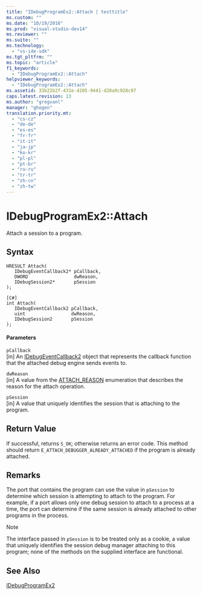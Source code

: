 ```yaml
---
title: "IDebugProgramEx2::Attach | testtitle"
ms.custom: ""
ms.date: "10/19/2016"
ms.prod: "visual-studio-dev14"
ms.reviewer: ""
ms.suite: ""
ms.technology: 
  - "vs-ide-sdk"
ms.tgt_pltfrm: ""
ms.topic: "article"
f1_keywords: 
  - "IDebugProgramEx2::Attach"
helpviewer_keywords: 
  - "IDebugProgramEx2::Attach"
ms.assetid: 33b22b2f-431e-4205-9441-d28a9c928c97
caps.latest.revision: 13
ms.author: "gregvanl"
manager: "ghogen"
translation.priority.mt: 
  - "cs-cz"
  - "de-de"
  - "es-es"
  - "fr-fr"
  - "it-it"
  - "ja-jp"
  - "ko-kr"
  - "pl-pl"
  - "pt-br"
  - "ru-ru"
  - "tr-tr"
  - "zh-cn"
  - "zh-tw"
---
```

# IDebugProgramEx2::Attach
Attach a session to a program.  
  
## Syntax  
  
```cpp#  
HRESULT Attach(   
   IDebugEventCallback2* pCallback,  
   DWORD                 dwReason,  
   IDebugSession2*       pSession  
);  
```  
  
```  
[C#]  
int Attach(   
   IDebugEventCallback2 pCallback,  
   uint                 dwReason,  
   IDebugSession2       pSession  
);  
```  
  
#### Parameters  
 `pCallback`  
 [in] An [IDebugEventCallback2](../extensibility-debugger-reference/idebugeventcallback2.md) object that represents the callback function that the attached debug engine sends events to.  
  
 `dwReason`  
 [in] A value from the [ATTACH_REASON](../extensibility-debugger-reference/attach_reason.md) enumeration that describes the reason for the attach operation.  
  
 `pSession`  
 [in] A value that uniquely identifies the session that is attaching to the program.  
  
## Return Value  
 If successful, returns `S_OK`; otherwise returns an error code. This method should return `E_ATTACH_DEBUGGER_ALREADY_ATTACHED` if the program is already attached.  
  
## Remarks  
 The port that contains the program can use the value in `pSession` to determine which session is attempting to attach to the program. For example, if a port allows only one debug session to attach to a process at a time, the port can determine if the same session is already attached to other programs in the process.  
  
> [!NOTE]
>  The interface passed in `pSession` is to be treated only as a cookie, a value that uniquely identifies the session debug manager attaching to this program; none of the methods on the supplied interface are functional.  
  
## See Also  
 [IDebugProgramEx2](../extensibility-debugger-reference/idebugprogramex2.md)